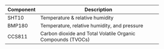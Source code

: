 |Component| Description|
| --- | --- |
|SHT10| Temperature & relative humidity|
|BMP180| Temperature, relative humidity, and pressure|
|CCS811| Carbon dioxide and Total Volatile Organic Compounds (TVOCs)|
